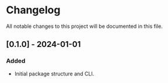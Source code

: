 # Changelog

All notable changes to this project will be documented in this file.

## [0.1.0] - 2024-01-01
### Added
- Initial package structure and CLI.
